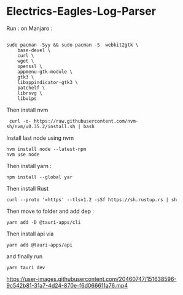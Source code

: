 # Electrics-Eagles-Log-Parser


Run :
on Manjaro :
```

sudo pacman -Syy && sudo pacman -S  webkit2gtk \
    base-devel \
    curl \
    wget \
    openssl \
    appmenu-gtk-module \
    gtk3 \
    libappindicator-gtk3 \
    patchelf \
    librsvg \
    libvips
```
 Then install nvm
```
 curl -o- https://raw.githubusercontent.com/nvm-sh/nvm/v0.35.2/install.sh | bash
```
 Install last node using nvm 
 ```
 nvm install node --latest-npm
nvm use node
```
Then install yarn : 
```
npm install --global yar
```

Then install Rust 
```
curl --proto '=https' --tlsv1.2 -sSf https://sh.rustup.rs | sh
```

Then move to folder and add dep : 
```
yarn add -D @tauri-apps/cli
```
Then install api via 
```
yarn add @tauri-apps/api
```




and finally run 
```
yarn tauri dev 
```


https://user-images.githubusercontent.com/20460747/151638596-9c542b81-31a7-4d24-870e-f6d066611a76.mp4
